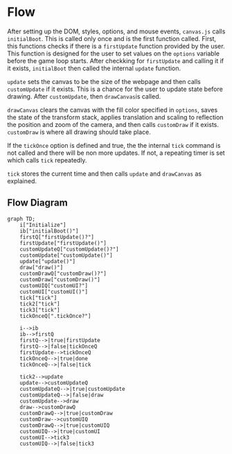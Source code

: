 # Flow


After setting up the DOM, styles, options, and mouse events, `canvas.js` calls `initialBoot`. This is called only once and is the first function called. First, this functions checks if there is a `firstUpdate` function provided by the user. This function is designed for the user to set values on the `options` variable before the game loop starts. After checkking for `firstUpdate` and calling it if it exists, `initialBoot` then called the internal `update` function.

 `update` sets the canvas to be the size of the webpage and then calls `customUpdate` if it exists. This is a chance for the user to update state before drawing. After `customUpdate`, then `drawCanvas`is called. 

`drawCanvas` clears the canvas with the fill color specified in `options`, saves the state of the transform stack, applies translation and scaling to reflection the position and zoom of the camera, and then calls `customDraw` if it exists.  `customDraw` is where all drawing should take place.

If the `tickOnce` option is defined and true, the the internal `tick` command is not called and there will be non more updates. If not, a repeating timer is set which calls `tick` repeatedly. 

`tick` stores the current time and then calls `update` and `drawCanvas` as explained.

## Flow Diagram

```mermaid
graph TD;
    i["Initialize"]
    ib["initialBoot()"]
    firstQ["firstUpdate()?"]
    firstUpdate["firstUpdate()"]
    customUpdateQ["customUpdate()?"]
    customUpdate["customUpdate()"]
    update["update()"]
    draw["draw()"]
    customDrawQ["customDraw()?"]
    customDraw["customDraw()"]
    customUIQ["customUI?"]
    customUI["customUI()"]
    tick["tick"]
    tick2["tick"]
    tick3["tick"]
    tickOnceQ[".tickOnce?"]
    
    i-->ib
    ib-->firstQ
    firstQ-->|true|firstUpdate
    firstQ-->|false|tickOnceQ
    firstUpdate-->tickOnceQ
    tickOnceQ-->|true|done
    tickOnceQ-->|false|tick
    
    tick2-->update
    update-->customUpdateQ
    customUpdateQ-->|true|customUpdate
    customUpdateQ-->|false|draw
    customUpdate-->draw
    draw-->customDrawQ
    customDrawQ-->|true|customDraw
    customDraw-->customUIQ
    customDrawQ-->|true|customUIQ
    customUIQ-->|true|customUI
    customUI-->tick3
    customUIQ-->|false|tick3  
```
